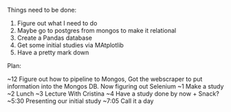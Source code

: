 Things need to be done:
  1. Figure out what I need to do
  2. Maybe go to postgres from mongos to make it relational
  3. Create a Pandas database
  4. Get some initial studies via MAtplotlib
  5. Have a pretty mark down

Plan:

~12 Figure out how to pipeline to Mongos, Got the webscraper to put information into the Mongos DB. Now figuring out Selenium
~1 Make a study
~2 Lunch
~3 Lecture With Cristina
~4 Have a study done by now + Snack?
~5:30 Presenting our initial study
~7:05 Call it a day
